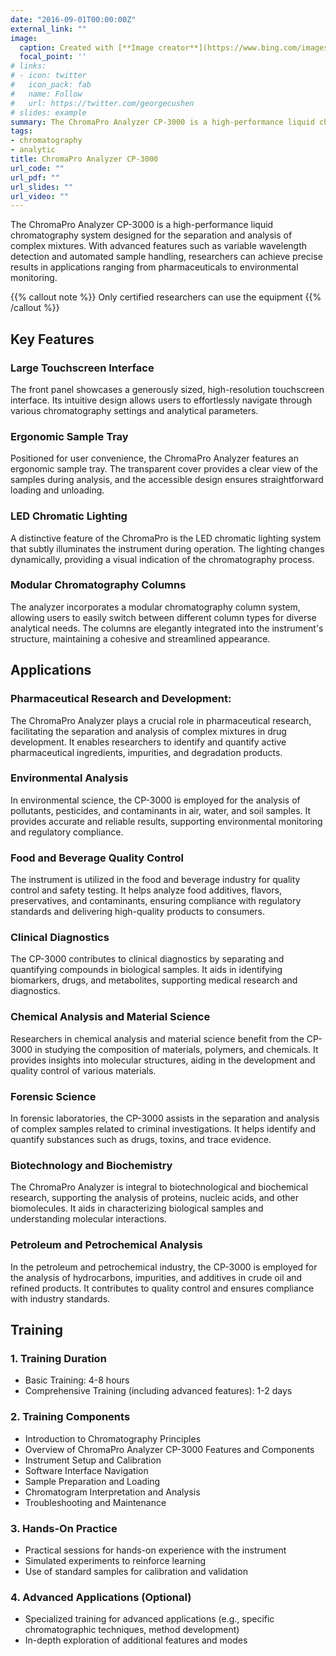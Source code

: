```yaml
---
date: "2016-09-01T00:00:00Z"
external_link: ""
image:
  caption: Created with [**Image creator**](https://www.bing.com/images/create?)
  focal_point: ''
# links:
# - icon: twitter
#   icon_pack: fab
#   name: Follow
#   url: https://twitter.com/georgecushen
# slides: example
summary: The ChromaPro Analyzer CP-3000 is a high-performance liquid chromatography system designed for the separation and analysis of complex mixtures. With advanced features such as variable wavelength detection and automated sample handling, researchers can achieve precise results in applications ranging from pharmaceuticals to environmental monitoring.
tags:
- chromatography
- analytic
title: ChromaPro Analyzer CP-3000
url_code: ""
url_pdf: ""
url_slides: ""
url_video: ""
---
```


The ChromaPro Analyzer CP-3000 is a high-performance liquid chromatography system designed for the separation and analysis of complex mixtures. With advanced features such as variable wavelength detection and automated sample handling, researchers can achieve precise results in applications ranging from pharmaceuticals to environmental monitoring.

{{% callout note %}}
Only certified researchers can use the equipment
{{% /callout %}}

## Key Features

### Large Touchscreen Interface

The front panel showcases a generously sized, high-resolution touchscreen interface. Its intuitive design allows users to effortlessly navigate through various chromatography settings and analytical parameters.


### Ergonomic Sample Tray

Positioned for user convenience, the ChromaPro Analyzer features an ergonomic sample tray. The transparent cover provides a clear view of the samples during analysis, and the accessible design ensures straightforward loading and unloading.


### LED Chromatic Lighting

A distinctive feature of the ChromaPro is the LED chromatic lighting system that subtly illuminates the instrument during operation. The lighting changes dynamically, providing a visual indication of the chromatography process.


### Modular Chromatography Columns

The analyzer incorporates a modular chromatography column system, allowing users to easily switch between different column types for diverse analytical needs. The columns are elegantly integrated into the instrument's structure, maintaining a cohesive and streamlined appearance.

## Applications

### Pharmaceutical Research and Development:

The ChromaPro Analyzer plays a crucial role in pharmaceutical research, facilitating the separation and analysis of complex mixtures in drug development. It enables researchers to identify and quantify active pharmaceutical ingredients, impurities, and degradation products.


### Environmental Analysis

In environmental science, the CP-3000 is employed for the analysis of pollutants, pesticides, and contaminants in air, water, and soil samples. It provides accurate and reliable results, supporting environmental monitoring and regulatory compliance.


### Food and Beverage Quality Control

The instrument is utilized in the food and beverage industry for quality control and safety testing. It helps analyze food additives, flavors, preservatives, and contaminants, ensuring compliance with regulatory standards and delivering high-quality products to consumers.

### Clinical Diagnostics

The CP-3000 contributes to clinical diagnostics by separating and quantifying compounds in biological samples. It aids in identifying biomarkers, drugs, and metabolites, supporting medical research and diagnostics.


### Chemical Analysis and Material Science

Researchers in chemical analysis and material science benefit from the CP-3000 in studying the composition of materials, polymers, and chemicals. It provides insights into molecular structures, aiding in the development and quality control of various materials.


### Forensic Science

In forensic laboratories, the CP-3000 assists in the separation and analysis of complex samples related to criminal investigations. It helps identify and quantify substances such as drugs, toxins, and trace evidence.


### Biotechnology and Biochemistry

The ChromaPro Analyzer is integral to biotechnological and biochemical research, supporting the analysis of proteins, nucleic acids, and other biomolecules. It aids in characterizing biological samples and understanding molecular interactions.


### Petroleum and Petrochemical Analysis

In the petroleum and petrochemical industry, the CP-3000 is employed for the analysis of hydrocarbons, impurities, and additives in crude oil and refined products. It contributes to quality control and ensures compliance with industry standards.


## Training

### 1. Training Duration

- Basic Training: 4-8 hours
- Comprehensive Training (including advanced features): 1-2 days

### 2. Training Components

- Introduction to Chromatography Principles
- Overview of ChromaPro Analyzer CP-3000 Features and Components
- Instrument Setup and Calibration
- Software Interface Navigation
- Sample Preparation and Loading
- Chromatogram Interpretation and Analysis
- Troubleshooting and Maintenance

### 3. Hands-On Practice

- Practical sessions for hands-on experience with the instrument
- Simulated experiments to reinforce learning
- Use of standard samples for calibration and validation


### 4. Advanced Applications (Optional)

- Specialized training for advanced applications (e.g., specific chromatographic techniques, method development)
- In-depth exploration of additional features and modes